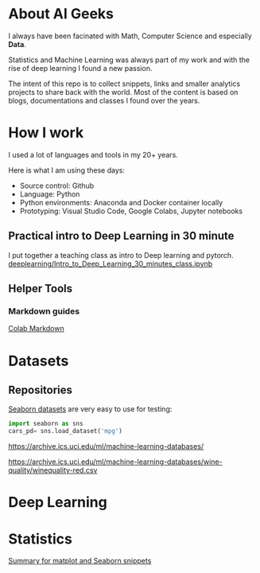 # About AI Geeks
I always have been facinated with Math, Computer Science and especially **Data**. 

Statistics and Machine Learning was always part of my work and with the rise of deep learning I found a new passion. 

The intent of this repo is to collect snippets, links and smaller analytics projects to share back with the world. Most of the content is based on blogs, documentations and classes I found over the years.

# How I work
I used a lot of languages and tools in my 20+ years. 

Here is what I am using these days:
- Source control: Github
- Language: Python
- Python environments: Anaconda and Docker container locally
- Prototyping: Visual Studio Code, Google Colabs, Jupyter notebooks

## Practical intro to Deep Learning in 30 minute
I put together a teaching class as intro to Deep learning and pytorch. 
[deeplearning/Intro_to_Deep_Learning_30_minutes_class.ipynb](https://github.com/tomafischer/ai_geeks/blob/main/deeplearning/Intro_to_Deep_Learning_30_minutes_class.ipynb)

## Helper Tools
### Markdown guides  
[Colab Markdown](https://colab.research.google.com/notebooks/markdown_guide.ipynb#scrollTo=Lhfnlq1Surtk)


# Datasets
## Repositories
[Seaborn datasets](https://github.com/mwaskom/seaborn-data) are very easy to use for testing:

```python
import seaborn as sns
cars_pd= sns.load_dataset('mpg')
```

https://archive.ics.uci.edu/ml/machine-learning-databases/

https://archive.ics.uci.edu/ml/machine-learning-databases/wine-quality/winequality-red.csv

# Deep Learning


# Statistics
[Summary for matplot and Seaborn snippets](https://github.com/tomafischer/ai_geeks/blob/main/statistics/Plot_snippets.ipynb)

